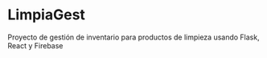 # LimpiaGest
Proyecto de gestión de inventario para productos de limpieza usando Flask, React y Firebase
